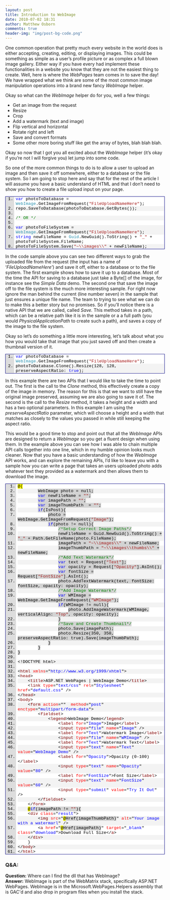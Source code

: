 ```yaml
---
layout: post
title: Introduction to WebImage
date: 2010-07-02 18:31
author: Matthew Osborn
comments: true
header-img: "img/post-bg-code.png"
---
```

One common operation that pretty much every website in the world does is either accepting, creating, editing, or displaying images. This could be something as simple as a user’s profile picture or as complex a full blown image gallery. Either way if you have every had implement these functionalities in a website you know that they are not the easiest thing to create. Well, here is where the <em>WebPages </em>team comes in to save the day! We have wrapped what we think are some of the most common image manipulation operations into a brand new fancy <em>WebImage</em> helper. </p>

Okay so what can the <em>WebImage</em> helper do for you, well a few things:

<ul>
    <li>Get an image from the request </li>
    <li>Resize </li>
    <li>Crop </li>
    <li>Add a watermark (text and image) </li>
    <li>Flip vertical and horizontal </li>
    <li>Rotate right and left </li>
    <li>Save and convert formats </li>
    <li>Some other more boring stuff like get the array of bytes, blah blah blah. </li>
</ul>

Okay so now that I got you all excited about the <em>WebImage</em> helper (it’s okay if you’re not I will forgive you) let jump into some code.

So one of the more common things to do is to allow a user to upload an image and then save it off somewhere, either to a database or the file system. So I am going to stop here and say that for the rest of the article I will assume you have a basic understand of HTML and that I don’t need to show you how to create a file upload input on your page.

<div style="PADDING-BOTTOM: 0px; MARGIN: 0px; PADDING-LEFT: 0px; PADDING-RIGHT: 0px; DISPLAY: inline; FLOAT: none; PADDING-TOP: 0px" id="scid:9ce6104f-a9aa-4a17-a79f-3a39532ebf7c:0225dd65-4257-49b8-83bc-131c29bcff6c" class="wlWriterEditableSmartContent">
<div style="BORDER-BOTTOM: #000080 1px solid; BORDER-LEFT: #000080 1px solid; FONT-FAMILY: &quot;Courier New&quot;, Courier, Monospace; COLOR: #000; FONT-SIZE: 10pt; BORDER-TOP: #000080 1px solid; BORDER-RIGHT: #000080 1px solid">
<div style="BACKGROUND: #ddd; MAX-HEIGHT: 300px; OVERFLOW: auto">
<ol style="PADDING-BOTTOM: 0px; MARGIN: 0px 0px 0px 2em; PADDING-LEFT: 5px; PADDING-RIGHT: 0px; BACKGROUND: #ffffff; PADDING-TOP: 0px">
    <li><span style="COLOR: #0000ff">var</span> photoToDatabase = <span style="COLOR: #2b91af">WebImage</span>.GetImageFromRequest(<span style="COLOR: #a31515">"FileUploadNameHere"</span>);</li>
    <li style="BACKGROUND: #f3f3f3">repo.SaveToDatabase(photoToDatabase.GetBytes());</li>
    <li> </li>
    <li style="BACKGROUND: #f3f3f3"><span style="COLOR: #008000">/* OR */</span></li>
    <li> </li>
    <li style="BACKGROUND: #f3f3f3"><span style="COLOR: #0000ff">var</span> photoToFileSystem = <span style="COLOR: #2b91af">WebImage</span>.GetImageFromRequest(<span style="COLOR: #a31515">"FileUploadNameHere"</span>);</li>
    <li><span style="COLOR: #0000ff">string</span> newFileName = <span style="COLOR: #2b91af">Guid</span>.NewGuid().ToString() + <span style="COLOR: #a31515">"_"</span> + photoToFileSystem.FileName;</li>
    <li style="BACKGROUND: #f3f3f3">photoToFileSystem.Save(<span style="COLOR: #a31515">"~\\images\\"</span> + newFileName);</li>
</ol>
</div>
</div>
</div>

In the code sample above you can see two different ways to grab the uploaded file from the request (the input has a name of ‘<em>FileUploadNameHere’</em>) and save it off, either to a database or to the file system. The first example shows how to save it up to a database. Most of the time the API for saving to a database just take a Byte[] of the image, for instance see the <em>Simple Data</em> demo. The second one that save the image off to the file system is the much more interesting sample. For right now ignore the man behind the current (line number seven) in the sample that just ensures a unique file name. The team to trying to see what we can do to make this a better story but no promises. So if you’ll notice there is a native API that we are called, called <em>Save. </em>This method takes in a path, which can be a relative path like it is in the sample or a a full path (you would <em>PhysicalApplicationPath</em> to create such a path), and saves a copy of the image to the file system.

Okay so let’s do something a little more interesting, let’s talk about what you how you would take that image that you just saved off and then create a thumbnail version of it.

<div style="PADDING-BOTTOM: 0px; MARGIN: 0px; PADDING-LEFT: 0px; PADDING-RIGHT: 0px; DISPLAY: inline; FLOAT: none; PADDING-TOP: 0px" id="scid:9ce6104f-a9aa-4a17-a79f-3a39532ebf7c:f0c6009f-966a-4564-a624-9ed0e1b8a696" class="wlWriterEditableSmartContent">
<div style="PADDING-BOTTOM: 0px; MARGIN: 0px; PADDING-LEFT: 0px; PADDING-RIGHT: 0px; DISPLAY: inline; FLOAT: none; PADDING-TOP: 0px" id="scid:9ce6104f-a9aa-4a17-a79f-3a39532ebf7c:a1424bc2-34f6-441f-a194-62f222ee8097" class="wlWriterEditableSmartContent">
<div style="BORDER-BOTTOM: #000080 1px solid; BORDER-LEFT: #000080 1px solid; FONT-FAMILY: &quot;Courier New&quot;, Courier, Monospace; COLOR: #000; FONT-SIZE: 10pt; BORDER-TOP: #000080 1px solid; BORDER-RIGHT: #000080 1px solid">
<div style="BACKGROUND: #ddd; MAX-HEIGHT: 300px; OVERFLOW: auto">
<ol style="PADDING-BOTTOM: 0px; MARGIN: 0px 0px 0px 2em; PADDING-LEFT: 5px; PADDING-RIGHT: 0px; BACKGROUND: #ffffff; PADDING-TOP: 0px">
    <li><span style="COLOR: #0000ff">var</span> photoToDatabase = <span style="COLOR: #2b91af">WebImage</span>.GetImageFromRequest(<span style="COLOR: #a31515">"FileUploadNameHere"</span>); </li>
    <li style="BACKGROUND: #f3f3f3">photoToDatabase.Clone().Resize(128, 128, preserveAspectRatio: <span style="COLOR: #0000ff">true</span>);</li>
</ol>
</div>
</div>
</div>


In this example there are two APIs that I would like to take the time to point out. The first is the call to the <em>Clone</em> method, this effectively create a copy of the image in memory. The reason for this is that we want to still have the original image preserved, assuming we are also going to save it of. The second is the call to the <em>Resize</em> method, it takes a height and a width and has a two optional parameters. In this example I am using the <em>preserveAspectRatio</em> parameter, which will choose a height and a width that matches as closely to the values you passed in while still keeping the aspect ratio.

This would be a good time to stop and point out that all the <em>WebImage</em> APIs are designed to return a <em>WebImage</em> so you get a fluent design when using them. In the example above you can see how I was able to chain multiple API calls together into one line, which in my humble opinion looks much cleaner. Now that you have a basic understanding of how the <em>WebImage</em> API works, and can explore the remaining APIs, I’d like to leave you with a sample how you can write a page that takes an users uploaded photo adds whatever text they provided as a watermark and then allows them to download the image.

<div style="PADDING-BOTTOM: 0px; MARGIN: 0px; PADDING-LEFT: 0px; PADDING-RIGHT: 0px; DISPLAY: inline; FLOAT: none; PADDING-TOP: 0px" id="scid:9ce6104f-a9aa-4a17-a79f-3a39532ebf7c:12452135-c5b1-4726-84c2-6ac2a60515a1" class="wlWriterEditableSmartContent">
<div style="BORDER-BOTTOM: #000080 1px solid; BORDER-LEFT: #000080 1px solid; FONT-FAMILY: &quot;Courier New&quot;, Courier, Monospace; COLOR: #000; FONT-SIZE: 10pt; BORDER-TOP: #000080 1px solid; BORDER-RIGHT: #000080 1px solid">
<div style="BACKGROUND: #ddd; OVERFLOW: auto">
<ol style="PADDING-BOTTOM: 0px; MARGIN: 0px 0px 0px 2.5em; PADDING-LEFT: 5px; PADDING-RIGHT: 0px; BACKGROUND: #ffffff; PADDING-TOP: 0px">
    <li><span style="BACKGROUND: #ffff00">@{</span></li>
    <li style="BACKGROUND: #f3f3f3">        <span style="BACKGROUND: #d3d3d3">WebImage photo = null;</span></li>
    <li>        <span style="BACKGROUND: #d3d3d3"><span style="BACKGROUND: #d3d3d3; COLOR: #0000ff">var</span><span style="BACKGROUND: #d3d3d3"> newFileName = </span><span style="BACKGROUND: #d3d3d3; COLOR: #a31515">""</span><span style="BACKGROUND: #d3d3d3">;</span></span></li>
    <li style="BACKGROUND: #f3f3f3">        <span style="BACKGROUND: #d3d3d3"><span style="BACKGROUND: #d3d3d3; COLOR: #0000ff">var</span><span style="BACKGROUND: #d3d3d3"> imagePath = </span><span style="BACKGROUND: #d3d3d3; COLOR: #a31515">""</span><span style="BACKGROUND: #d3d3d3">;</span></span></li>
    <li>        <span style="BACKGROUND: #d3d3d3"><span style="BACKGROUND: #d3d3d3; COLOR: #0000ff">var</span><span style="BACKGROUND: #d3d3d3"> imageThumbPath  = </span><span style="BACKGROUND: #d3d3d3; COLOR: #a31515">""</span><span style="BACKGROUND: #d3d3d3">;</span></span></li>
    <li style="BACKGROUND: #f3f3f3">        <span style="BACKGROUND: #d3d3d3"><span style="BACKGROUND: #d3d3d3; COLOR: #0000ff">if</span><span style="BACKGROUND: #d3d3d3">(IsPost){</span></span></li>
    <li>            <span style="BACKGROUND: #d3d3d3">photo = WebImage.GetImageFromRequest(</span><span style="BACKGROUND: #d3d3d3; COLOR: #a31515">"Image"</span><span style="BACKGROUND: #d3d3d3">);</span></li>
    <li style="BACKGROUND: #f3f3f3">            <span style="BACKGROUND: #d3d3d3"><span style="BACKGROUND: #d3d3d3; COLOR: #0000ff">if</span><span style="BACKGROUND: #d3d3d3">(photo != null){</span></span></li>
    <li>                <span style="BACKGROUND: #d3d3d3"><span style="BACKGROUND: #d3d3d3; COLOR: #008000">/*Setup Correct Image Paths*/</span></span></li>
    <li style="BACKGROUND: #f3f3f3">                <span style="BACKGROUND: #d3d3d3">newFileName = Guid.NewGuid().ToString() + </span><span style="BACKGROUND: #d3d3d3; COLOR: #a31515">"_"</span><span style="BACKGROUND: #d3d3d3"> + Path.GetFileName(photo.FileName);</span></li>
    <li>                <span style="BACKGROUND: #d3d3d3">imagePath = </span><span style="BACKGROUND: #d3d3d3; COLOR: #a31515">"~\\images\\"</span><span style="BACKGROUND: #d3d3d3"> + newFileName;</span></li>
    <li style="BACKGROUND: #f3f3f3">                <span style="BACKGROUND: #d3d3d3">imageThumbPath = </span><span style="BACKGROUND: #d3d3d3; COLOR: #a31515">"~\\images\\thumbs\\"</span><span style="BACKGROUND: #d3d3d3"> + newFileName;</span></li>
    <li>                <span style="BACKGROUND: #d3d3d3"><span style="BACKGROUND: #d3d3d3; COLOR: #008000">/*Add Text Watermark*/</span></span></li>
    <li style="BACKGROUND: #f3f3f3">                <span style="BACKGROUND: #d3d3d3"><span style="BACKGROUND: #d3d3d3; COLOR: #0000ff">var</span><span style="BACKGROUND: #d3d3d3"> text = Request[</span><span style="BACKGROUND: #d3d3d3; COLOR: #a31515">"Text"</span><span style="BACKGROUND: #d3d3d3">];</span></span></li>
    <li>                <span style="BACKGROUND: #d3d3d3"><span style="BACKGROUND: #d3d3d3; COLOR: #0000ff">var</span><span style="BACKGROUND: #d3d3d3"> opacity = Request[</span><span style="BACKGROUND: #d3d3d3; COLOR: #a31515">"Opacity"</span><span style="BACKGROUND: #d3d3d3">].AsInt();</span></span></li>
    <li style="BACKGROUND: #f3f3f3">                <span style="BACKGROUND: #d3d3d3"><span style="BACKGROUND: #d3d3d3; COLOR: #0000ff">var</span><span style="BACKGROUND: #d3d3d3"> fontSize = Request[</span><span style="BACKGROUND: #d3d3d3; COLOR: #a31515">"FontSize"</span><span style="BACKGROUND: #d3d3d3">].AsInt();</span></span></li>
    <li>                <span style="BACKGROUND: #d3d3d3">photo.AddTextWatermark(text, fontSize: fontSize, opacity: opacity);</span></li>
    <li style="BACKGROUND: #f3f3f3">                <span style="BACKGROUND: #d3d3d3"><span style="BACKGROUND: #d3d3d3; COLOR: #008000">/*Add Image Watermark*/</span></span></li>
    <li>                <span style="BACKGROUND: #d3d3d3"><span style="BACKGROUND: #d3d3d3; COLOR: #0000ff">var</span><span style="BACKGROUND: #d3d3d3"> WMImage = WebImage.GetImageFromRequest(</span><span style="BACKGROUND: #d3d3d3; COLOR: #a31515">"WMImage"</span><span style="BACKGROUND: #d3d3d3">);</span></span></li>
    <li style="BACKGROUND: #f3f3f3">                <span style="BACKGROUND: #d3d3d3"><span style="BACKGROUND: #d3d3d3; COLOR: #0000ff">if</span><span style="BACKGROUND: #d3d3d3">(WMImage != null){</span></span></li>
    <li>                    <span style="BACKGROUND: #d3d3d3">photo.AddImageWatermark(WMImage, verticalAlign: </span><span style="BACKGROUND: #d3d3d3; COLOR: #a31515">"Top"</span><span style="BACKGROUND: #d3d3d3">, opacity: opacity);</span></li>
    <li style="BACKGROUND: #f3f3f3">                <span style="BACKGROUND: #d3d3d3">}</span></li>
    <li>                <span style="BACKGROUND: #d3d3d3"><span style="BACKGROUND: #d3d3d3; COLOR: #008000">/*Save and Create Thumbnail*/</span></span></li>
    <li style="BACKGROUND: #f3f3f3">                <span style="BACKGROUND: #d3d3d3"><span style="BACKGROUND: #d3d3d3">photo.Save(imagePath);</span></span></li>
    <li>                <span style="BACKGROUND: #d3d3d3">photo.Resize(350, 350, preserveAspectRatio: true).Save(imageThumbPath);</span></li>
    <li style="BACKGROUND: #f3f3f3">            <span style="BACKGROUND: #d3d3d3">}</span></li>
    <li>        <span style="BACKGROUND: #d3d3d3">}</span></li>
    <li style="BACKGROUND: #f3f3f3"><span style="BACKGROUND: #d3d3d3">}</span></li>
    <li> </li>
    <li style="BACKGROUND: #f3f3f3">&lt;!DOCTYPE html&gt;</li>
    <li> </li>
    <li style="BACKGROUND: #f3f3f3">&lt;<span style="COLOR: #800000">html</span> <span style="COLOR: #ff0000">xmlns</span>="<span style="COLOR: #0000ff">http://www.w3.org/1999/xhtml</span>"&gt;</li>
    <li>&lt;<span style="COLOR: #800000">head</span>&gt;</li>
    <li style="BACKGROUND: #f3f3f3">    &lt;<span style="COLOR: #800000">title</span>&gt;ASP.NET WebPages | WebImage Demo&lt;/<span style="COLOR: #800000">title</span>&gt;</li>
    <li>    &lt;<span style="COLOR: #800000">link</span> <span style="COLOR: #ff0000">type</span>="<span style="COLOR: #0000ff">text/css</span>" <span style="COLOR: #ff0000">rel</span>="<span style="COLOR: #0000ff">Stylesheet</span>" <span style="COLOR: #ff0000">href</span>="<span style="COLOR: #0000ff">default.css</span>" /&gt;</li>
    <li style="BACKGROUND: #f3f3f3">&lt;/<span style="COLOR: #800000">head</span>&gt;</li>
    <li>&lt;<span style="COLOR: #800000">body</span>&gt;</li>
    <li style="BACKGROUND: #f3f3f3">    &lt;<span style="COLOR: #800000">form</span> <span style="COLOR: #ff0000">action</span>=""  <span style="COLOR: #ff0000">method</span>="<span style="COLOR: #0000ff">post</span>" <span style="COLOR: #ff0000">enctype</span>="<span style="COLOR: #0000ff">multipart/form-data</span>"&gt;</li>
    <li>        &lt;<span style="COLOR: #800000">fieldset</span>&gt;</li>
    <li style="BACKGROUND: #f3f3f3">            &lt;<span style="COLOR: #800000">legend</span>&gt;WebImage Demo&lt;/<span style="COLOR: #800000">legend</span>&gt;</li>
    <li>                &lt;<span style="COLOR: #800000">label</span> <span style="COLOR: #ff0000">for</span>="<span style="COLOR: #0000ff">Image</span>"&gt;Image&lt;/<span style="COLOR: #800000">label</span>&gt;</li>
    <li style="BACKGROUND: #f3f3f3">                &lt;<span style="COLOR: #800000">input</span> <span style="COLOR: #ff0000">type</span>="<span style="COLOR: #0000ff">file</span>" <span style="COLOR: #ff0000">name</span>="<span style="COLOR: #0000ff">Image</span>" /&gt;</li>
    <li>                &lt;<span style="COLOR: #800000">label</span> <span style="COLOR: #ff0000">for</span>="<span style="COLOR: #0000ff">Text</span>"&gt;Watermark Image&lt;/<span style="COLOR: #800000">label</span>&gt;</li>
    <li style="BACKGROUND: #f3f3f3">                &lt;<span style="COLOR: #800000">input</span> <span style="COLOR: #ff0000">type</span>="<span style="COLOR: #0000ff">file</span>" <span style="COLOR: #ff0000">name</span>="<span style="COLOR: #0000ff">WMImage</span>" /&gt;</li>
    <li>                &lt;<span style="COLOR: #800000">label</span> <span style="COLOR: #ff0000">for</span>="<span style="COLOR: #0000ff">Text</span>"&gt;Watermark Text&lt;/<span style="COLOR: #800000">label</span>&gt;</li>
    <li style="BACKGROUND: #f3f3f3">                &lt;<span style="COLOR: #800000">input</span> <span style="COLOR: #ff0000">type</span>="<span style="COLOR: #0000ff">text</span>" <span style="COLOR: #ff0000">name</span>="<span style="COLOR: #0000ff">Text</span>" <span style="COLOR: #ff0000">value</span>="<span style="COLOR: #0000ff">WebImage Demo</span>" /&gt;</li>
    <li>                &lt;<span style="COLOR: #800000">label</span> <span style="COLOR: #ff0000">for</span>="<span style="COLOR: #0000ff">Opacity</span>"&gt;Opacity (0-100)&lt;/<span style="COLOR: #800000">label</span>&gt;</li>
    <li style="BACKGROUND: #f3f3f3">                &lt;<span style="COLOR: #800000">input</span> <span style="COLOR: #ff0000">type</span>="<span style="COLOR: #0000ff">text</span>" <span style="COLOR: #ff0000">name</span>="<span style="COLOR: #0000ff">Opacity</span>" <span style="COLOR: #ff0000">value</span>="<span style="COLOR: #0000ff">80</span>" /&gt;</li>
    <li>                &lt;<span style="COLOR: #800000">label</span> <span style="COLOR: #ff0000">for</span>="<span style="COLOR: #0000ff">FontSize</span>"&gt;Font Size&lt;/<span style="COLOR: #800000">label</span>&gt;</li>
    <li style="BACKGROUND: #f3f3f3">                &lt;<span style="COLOR: #800000">input</span> <span style="COLOR: #ff0000">type</span>="<span style="COLOR: #0000ff">text</span>" <span style="COLOR: #ff0000">name</span>="<span style="COLOR: #0000ff">FontSize</span>" <span style="COLOR: #ff0000">value</span>="<span style="COLOR: #0000ff">60</span>" /&gt;</li>
    <li>                &lt;<span style="COLOR: #800000">input</span> <span style="COLOR: #ff0000">type</span>="<span style="COLOR: #0000ff">submit</span>" <span style="COLOR: #ff0000">value</span>="<span style="COLOR: #0000ff">Try It Out</span>" /&gt;</li>
    <li style="BACKGROUND: #f3f3f3">        &lt;/<span style="COLOR: #800000">fieldset</span>&gt;</li>
    <li>    &lt;/<span style="COLOR: #800000">form</span>&gt;</li>
    <li style="BACKGROUND: #f3f3f3">    <span style="BACKGROUND: #ffff00">@</span><span style="BACKGROUND: #d3d3d3; COLOR: #0000ff">if</span><span style="BACKGROUND: #d3d3d3">(imagePath != </span><span style="BACKGROUND: #d3d3d3; COLOR: #a31515">""</span><span style="BACKGROUND: #d3d3d3">){</span></li>
    <li>    &lt;<span style="COLOR: #800000">div</span> <span style="COLOR: #ff0000">class</span>="<span style="COLOR: #0000ff">result</span>"&gt;        </li>
    <li style="BACKGROUND: #f3f3f3">        &lt;<span style="COLOR: #800000">img</span> <span style="COLOR: #ff0000">src</span>="<span style="BACKGROUND: #ffff00">@</span><span style="BACKGROUND: #d3d3d3">Href(imageThumbPath)</span>" <span style="COLOR: #ff0000">alt</span>="<span style="COLOR: #0000ff">Your image with a watermarl</span>" /&gt;</li>
    <li>        &lt;<span style="COLOR: #800000">a</span> <span style="COLOR: #ff0000">href</span>="<span style="BACKGROUND: #ffff00">@</span><span style="BACKGROUND: #d3d3d3">Href(imagePath)</span>" <span style="COLOR: #ff0000">target</span>="<span style="COLOR: #0000ff">_blank</span>" <span style="COLOR: #ff0000">class</span>="<span style="COLOR: #0000ff">download</span>"&gt;Download Full Size&lt;/<span style="COLOR: #800000">a</span>&gt;</li>
    <li style="BACKGROUND: #f3f3f3">    &lt;/<span style="COLOR: #800000">div</span>&gt;</li>
    <li>    }</li>
    <li style="BACKGROUND: #f3f3f3">&lt;/<span style="COLOR: #800000">body</span>&gt;</li>
    <li>&lt;/<span style="COLOR: #800000">html</span>&gt;</li>
</ol>
</div>
</div>
</div>

<h3>Q&amp;A:</h3>
<p><strong>Question:</strong> Where can I find the dll that has WebImage?<br />
<strong>Answer:</strong> WebImage is part of the WebMatrix stack, specifically ASP.NET WebPages. WebImage is in the Microsoft.WebPages.Helpers assembly that is GAC'd and also drop in program files when you install the stack.</p>
</div>
